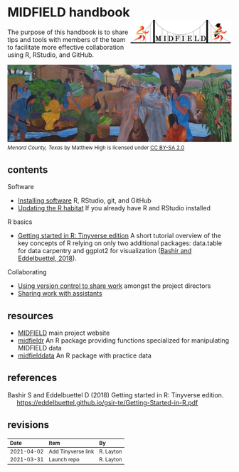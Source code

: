
# MIDFIELD handbook <span class="border-wrap"><img src="resources/midfieldcut-1368x328.jpg" align="right" height="55" width="229" alt="logo.png"></span>

The purpose of this handbook is to share tips and tools with members of
the team to facilitate more effective collaboration using R, RStudio,
and GitHub.

![](resources/menard-county.jpg) <small> <br> <i>Menard County,
Texas</i> by Matthew High is licensed under
<a href="https://creativecommons.org/licenses/by-sa/2.0/legalcode">CC
BY-SA 2.0</a> <br> </small>

## contents

Software

-   [Installing software](pages/p001-install-software.md) R, RStudio,
    git, and GitHub
-   [Updating the R habitat](pages/p003-updating-R-habitat.md) If you
    already have R and RStudio installed

R basics

-   [Getting started in R: Tinyverse
    edition](https://eddelbuettel.github.io/gsir-te/Getting-Started-in-R.pdf)
    A short tutorial overview of the key concepts of R relying on only
    two additional packages: data.table for data carpentry and ggplot2
    for visualization ([Bashir and Eddelbuettel,
    2018](#ref-Bashir+Eddelbuettel:2018)).

Collaborating

-   [Using version control to share
    work](pages/p002-admin-collaboration.md) amongst the project
    directors
-   [Sharing work with
    assistants](pages/p004-non-admin-collaboration.md)

## resources

-   [MIDFIELD](https://engineering.purdue.edu/MIDFIELD) main project
    website
-   [midfieldr](https://midfieldr.github.io/midfieldr/) An R package
    providing functions specialized for manipulating MIDFIELD data
-   [midfielddata](https://midfieldr.github.io/midfielddata/) An R
    package with practice data

## references

<div id="refs" class="references csl-bib-body hanging-indent">

<div id="ref-Bashir+Eddelbuettel:2018" class="csl-entry">

Bashir S and Eddelbuettel D (2018) <span class="nocase">Getting started
in R: Tinyverse edition</span>.
<https://eddelbuettel.github.io/gsir-te/Getting-Started-in-R.pdf>

</div>

</div>

## revisions

<small>

| Date       | Item               | By        |
|:-----------|:-------------------|:----------|
| 2021-04-02 | Add Tinyverse link | R. Layton |
| 2021-03-31 | Launch repo        | R. Layton |

</small>
